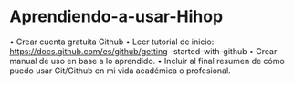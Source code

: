 # Aprendiendo-a-usar-Hihop
• Crear cuenta gratuita Github  • Leer tutorial de inicio: https://docs.github.com/es/github/getting -started-with-github  • Crear manual de uso en base a lo aprendido.  • Incluir al final resumen de cómo puedo usar Git/Github en mi vida académica o profesional.
